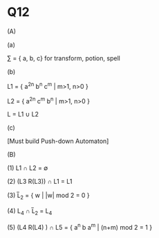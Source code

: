 Q12
==
(A)

(a)

&sum; = { a, b, c} for  transform, potion, spell

(b)

L1 = { a<sup>2n</sup> b<sup>n</sup> c<sup>m</sup> | m>1, n>0 }

L2 = { a<sup>2n</sup> c<sup>m</sup> b<sup>n</sup> | m>1, n>0 }

L = L1 &cup; L2  

(c)

[Must build Push-down Automaton]

(B)

(1)  L1 &cap; L2 = &empty;

(2)  (L3 R(L3)) &cap; L1 = L1

(3)   L&#x305;<sub>2</sub> = { w |  |w| mod 2 = 0 }

(4)  L<sub>4</sub> &cap; L&#x305;<sub>2</sub> = L<sub>4</sub>

(5)  (L4 R(L4) ) &cap; L5 = { a<sup>n</sup> b a<sup>m</sup> | (n+m) mod 2 = 1 }
